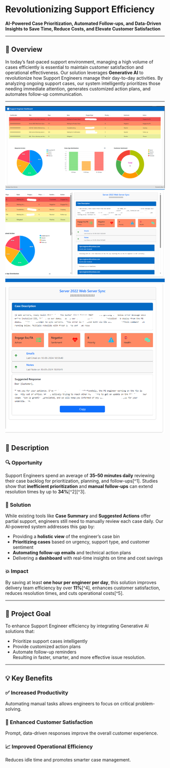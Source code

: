 # Revolutionizing Support Efficiency

**AI-Powered Case Prioritization, Automated Follow-ups, and Data-Driven Insights to Save Time, Reduce Costs, and Elevate Customer Satisfaction**

---

## 📌 Overview

In today’s fast-paced support environment, managing a high volume of cases efficiently is essential to maintain customer satisfaction and operational effectiveness. Our solution leverages **Generative AI** to revolutionize how Support Engineers manage their day-to-day activities. By analyzing ongoing support cases, our system intelligently prioritizes those needing immediate attention, generates customized action plans, and automates follow-up communication.

---

![1](resources/1.png)
![2](resources/2.png)
![3](resources/3.png)

## 🚀 Description

### 🔍 Opportunity

Support Engineers spend an average of **35–50 minutes daily** reviewing their case backlog for prioritization, planning, and follow-ups[^1]. Studies show that **inefficient prioritization** and **manual follow-ups** can extend resolution times by up to **34%**[^2][^3].

### 🤖 Solution

While existing tools like **Case Summary** and **Suggested Actions** offer partial support, engineers still need to manually review each case daily. Our AI-powered system addresses this gap by:

- Providing a **holistic view** of the engineer’s case bin
- **Prioritizing cases** based on urgency, support type, and customer sentiment
- **Automating follow-up emails** and technical action plans
- Delivering a **dashboard** with real-time insights on time and cost savings

### 💥 Impact

By saving at least **one hour per engineer per day**, this solution improves delivery team efficiency by over **11%**[^4], enhances customer satisfaction, reduces resolution times, and cuts operational costs[^5].

---

## 🎯 Project Goal

To enhance Support Engineer efficiency by integrating Generative AI solutions that:

- Prioritize support cases intelligently
- Provide customized action plans
- Automate follow-up reminders  
Resulting in faster, smarter, and more effective issue resolution.

---

## 💡 Key Benefits

### ✅ Increased Productivity
Automating manual tasks allows engineers to focus on critical problem-solving.

### 🤝 Enhanced Customer Satisfaction
Prompt, data-driven responses improve the overall customer experience.

### 📈 Improved Operational Efficiency
Reduces idle time and promotes smarter case management.
